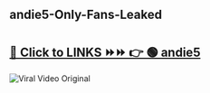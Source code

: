 
 ## andie5-Only-Fans-Leaked

# <h2><a href="https://clipsfans.com/andie5&ref=git">🔗 Click to LINKS ⏩⏩ 👉 🟢 andie5 </a></h2>

<a href="https://clipsfans.com/andie5&ref=git" rel="nofollow" data-target="animated-image.originalLink"><img src="https://i.ibb.co.com/xMMVF88/686577567.gif" alt="Viral Video Original" style="max-width: 100%; display: inline-block;" data-target="animated-image.originalImage"></a>
